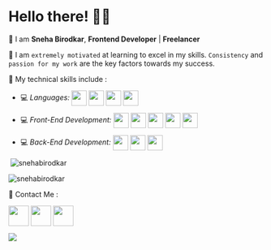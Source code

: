 # Hello there! 👋🏻


📌 I am **Sneha Birodkar**, **Frontend Developer** | **Freelancer**

📌 I am `extremely motivated` at learning to excel in my skills. `Consistency` and `passion for my work` are the key factors towards my success.

📌 My technical skills include :


 - 💻 *Languages:*  <img align="center" height="30" src="https://img.icons8.com/color/144/000000/javascript.png"/> <img align="center" height="30" src="https://img.icons8.com/ultraviolet/480/000000/react.png"/> <img align="center" height="30" src="https://img.icons8.com/color/48/000000/typescript.png"/> <img align="center" height="30" src="https://user-images.githubusercontent.com/69760792/121766706-a67ec180-cb71-11eb-923d-69fc323bafa4.png"/>

 - 💻 *Front-End Development:* <img align="center" height="30" src="https://img.icons8.com/color/144/000000/html-5.png"/> <img align="center" height="30" src="https://img.icons8.com/color/144/000000/css3.png"/> <img align="center" height="30" src="https://img.icons8.com/color/144/000000/javascript.png"/> <img align="center" height="30" src="https://img.icons8.com/ultraviolet/480/000000/react.png"/> <img align="center" height="30" src="https://img.icons8.com/color/48/000000/typescript.png" />

 - 💻 *Back-End Development:*  <img align="center" height="30" src="https://user-images.githubusercontent.com/69760792/121766706-a67ec180-cb71-11eb-923d-69fc323bafa4.png"/>  <img align="center" height="30" src="https://img.icons8.com/color/48/000000/mongodb.png"/> <img align="center" height="30" src="https://img.icons8.com/color/48/000000/php.png"/>

 






<p>&nbsp;<img align="center" src="https://github-readme-stats.vercel.app/api?username=snehabirodkar&show_icons=true&locale=en" alt="snehabirodkar" /></p>

<p><img align="center" src="https://github-readme-streak-stats.herokuapp.com/?user=snehabirodkar" alt="snehabirodkar" /></p>

📌 Contact Me :

[<img align="center" height="40" src="https://img.icons8.com/color/48/000000/hot-article.png">](https://hashnode.com/@snehabirodkar)
[<img align="center" height="40" src="https://img.icons8.com/color/144/000000/linkedin.png">](https://www.linkedin.com/in/snehabirodkar/)
[<img align="center" height="40" src="https://img.icons8.com/fluent/144/000000/twitter.png">](https://twitter.com/SnehaBirodkar)

![](https://visitor-badge.glitch.me/badge?page_id=snehabirodkar.snehabirodkar)

